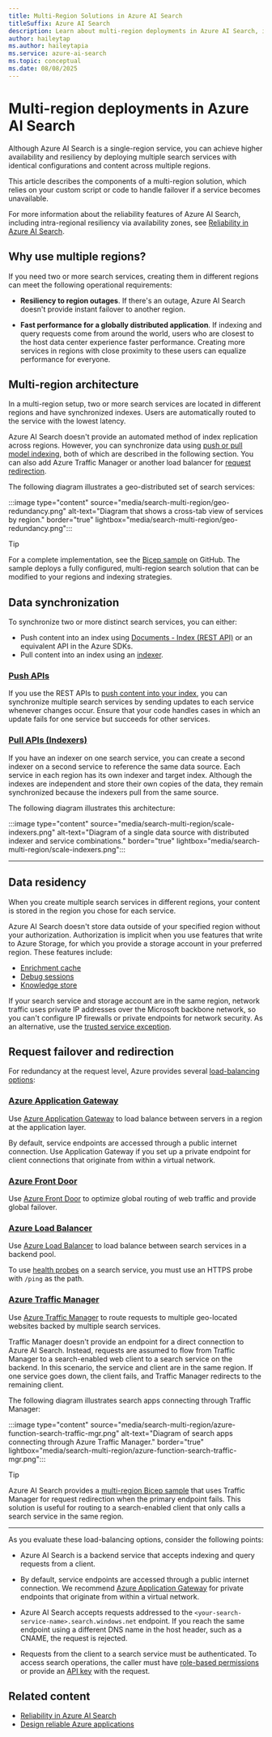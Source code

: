 ```yaml
---
title: Multi-Region Solutions in Azure AI Search
titleSuffix: Azure AI Search
description: Learn about multi-region deployments in Azure AI Search, including data synchronization and request failover.
author: haileytap
ms.author: haileytapia
ms.service: azure-ai-search
ms.topic: conceptual
ms.date: 08/08/2025
---
```


# Multi-region deployments in Azure AI Search

Although Azure AI Search is a single-region service, you can achieve higher availability and resiliency by deploying multiple search services with identical configurations and content across multiple regions.

This article describes the components of a multi-region solution, which relies on your custom script or code to handle failover if a service becomes unavailable.

For more information about the reliability features of Azure AI Search, including intra-regional resiliency via availability zones, see [Reliability in Azure AI Search](/azure/reliability/reliability-ai-search).

## Why use multiple regions?

If you need two or more search services, creating them in different regions can meet the following operational requirements:

+ **Resiliency to region outages**. If there's an outage, Azure AI Search doesn't provide instant failover to another region.

+ **Fast performance for a globally distributed application**. If indexing and query requests come from around the world, users who are closest to the host data center experience faster performance. Creating more services in regions with close proximity to these users can equalize performance for everyone.

## Multi-region architecture

In a multi-region setup, two or more search services are located in different regions and have synchronized indexes. Users are automatically routed to the service with the lowest latency.

Azure AI Search doesn't provide an automated method of index replication across regions. However, you can synchronize data using [push or pull model indexing](search-what-is-data-import.md), both of which are described in the following section. You can also add Azure Traffic Manager or another load balancer for [request redirection](#request-failover-and-redirection).

The following diagram illustrates a geo-distributed set of search services:

:::image type="content" source="media/search-multi-region/geo-redundancy.png" alt-text="Diagram that shows a cross-tab view of services by region." border="true" lightbox="media/search-multi-region/geo-redundancy.png":::

> [!TIP]
> For a complete implementation, see the [Bicep sample](https://github.com/Azure-Samples/azure-search-multiple-regions) on GitHub. The sample deploys a fully configured, multi-region search solution that can be modified to your regions and indexing strategies.

## Data synchronization

To synchronize two or more distinct search services, you can either:

+ Push content into an index using [Documents - Index (REST API)](/rest/api/searchservice/documents/) or an equivalent API in the Azure SDKs.
+ Pull content into an index using an [indexer](search-indexer-overview.md).

### [Push APIs](#tab/push-apis)

If you use the REST APIs to [push content into your index](search-what-is-data-import.md#pushing-data-to-an-index), you can synchronize multiple search services by sending updates to each service whenever changes occur. Ensure that your code handles cases in which an update fails for one service but succeeds for other services.

### [Pull APIs (Indexers)](#tab/pull-apis)

If you have an indexer on one search service, you can create a second indexer on a second service to reference the same data source. Each service in each region has its own indexer and target index. Although the indexes are independent and store their own copies of the data, they remain synchronized because the indexers pull from the same source.

The following diagram illustrates this architecture:

:::image type="content" source="media/search-multi-region/scale-indexers.png" alt-text="Diagram of a single data source with distributed indexer and service combinations." border="true" lightbox="media/search-multi-region/scale-indexers.png":::

---

## Data residency

When you create multiple search services in different regions, your content is stored in the region you chose for each service.

Azure AI Search doesn't store data outside of your specified region without your authorization. Authorization is implicit when you use features that write to Azure Storage, for which you provide a storage account in your preferred region. These features include:

+ [Enrichment cache](cognitive-search-incremental-indexing-conceptual.md)
+ [Debug sessions](cognitive-search-debug-session.md)
+ [Knowledge store](knowledge-store-concept-intro.md)

If your search service and storage account are in the same region, network traffic uses private IP addresses over the Microsoft backbone network, so you can't configure IP firewalls or private endpoints for network security. As an alternative, use the [trusted service exception](search-indexer-howto-access-trusted-service-exception.md).

## Request failover and redirection

For redundancy at the request level, Azure provides several [load-balancing options](/azure/architecture/guide/technology-choices/load-balancing-overview):

### [Azure Application Gateway](#tab/application-gateway)

Use [Azure Application Gateway](/azure/application-gateway/overview) to load balance between servers in a region at the application layer.

By default, service endpoints are accessed through a public internet connection. Use Application Gateway if you set up a private endpoint for client connections that originate from within a virtual network.

### [Azure Front Door](#tab/front-door)

Use [Azure Front Door](/azure/frontdoor/front-door-overview) to optimize global routing of web traffic and provide global failover.

### [Azure Load Balancer](#tab/load-balancer)

Use [Azure Load Balancer](/azure/load-balancer/load-balancer-overview) to load balance between search services in a backend pool.

To use [health probes](/azure/load-balancer/load-balancer-custom-probe-overview) on a search service, you must use an HTTPS probe with `/ping` as the path.

### [Azure Traffic Manager](#tab/traffic-manager)

Use [Azure Traffic Manager](/azure/traffic-manager/traffic-manager-overview) to route requests to multiple geo-located websites backed by multiple search services.

Traffic Manager doesn't provide an endpoint for a direct connection to Azure AI Search. Instead, requests are assumed to flow from Traffic Manager to a search-enabled web client to a search service on the backend. In this scenario, the service and client are in the same region. If one service goes down, the client fails, and Traffic Manager redirects to the remaining client.

The following diagram illustrates search apps connecting through Traffic Manager:

:::image type="content" source="media/search-multi-region/azure-function-search-traffic-mgr.png" alt-text="Diagram of search apps connecting through Azure Traffic Manager." border="true" lightbox="media/search-multi-region/azure-function-search-traffic-mgr.png":::

> [!TIP]
> Azure AI Search provides a [multi-region Bicep sample](https://github.com/Azure-Samples/azure-search-multiple-regions) that uses Traffic Manager for request redirection when the primary endpoint fails. This solution is useful for routing to a search-enabled client that only calls a search service in the same region.

---

As you evaluate these load-balancing options, consider the following points:

+ Azure AI Search is a backend service that accepts indexing and query requests from a client.

+ By default, service endpoints are accessed through a public internet connection. We recommend [Azure Application Gateway](/azure/application-gateway/overview) for private endpoints that originate from within a virtual network.

+ Azure AI Search accepts requests addressed to the `<your-search-service-name>.search.windows.net` endpoint. If you reach the same endpoint using a different DNS name in the host header, such as a CNAME, the request is rejected.

+ Requests from the client to a search service must be authenticated. To access search operations, the caller must have [role-based permissions](search-security-rbac.md) or provide an [API key](search-security-api-keys.md) with the request.

## Related content

+ [Reliability in Azure AI Search](/azure/reliability/reliability-ai-search)
+ [Design reliable Azure applications](/azure/architecture/framework/resiliency/app-design)
